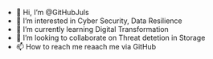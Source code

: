 - 👋 Hi, I’m @GitHubJuls
- 👀 I’m interested in Cyber Security, Data Resilience 
- 🌱 I’m currently learning Digital Transformation
- 💞️ I’m looking to collaborate on Threat detetion in Storage 
- 📫 How to reach me reaach me via GitHub

<!---
GitHubJuls/GitHubJuls is a ✨ special ✨ repository because its `README.md` (this file) appears on your GitHub profile.
You can click the Preview link to take a look at your changes.
--->
